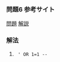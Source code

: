 ### 問題6 参考サイト
[問題](https://ksnctf.sweetduet.info/problem/6)
[解説](https://linuxnosusume.blogspot.com/2017/12/ksnctf-6-login.html)

### 解法

1.      ' OR 1=1 --    
